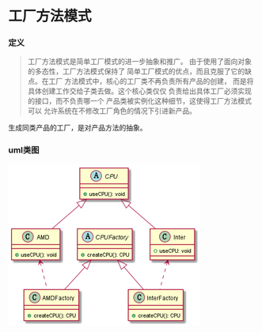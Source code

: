 # 工厂方法模式

### 定义
> 工厂方法模式是简单工厂模式的进一步抽象和推广。
> 由于使用了面向对象的多态性，工厂方法模式保持了
> 简单工厂模式的优点，而且克服了它的缺点。在工厂
> 方法模式中，核心的工厂类不再负责所有产品的创建，
> 而是将具体创建工作交给子类去做。这个核心类仅仅
> 负责给出具体工厂必须实现的接口，而不负责哪一个
> 产品类被实例化这种细节，这使得工厂方法模式可以
> 允许系统在不修改工厂角色的情况下引进新产品。

生成同类产品的工厂，是对产品方法的抽象。

### uml类图
![factory-method](resources/factory_method.png)